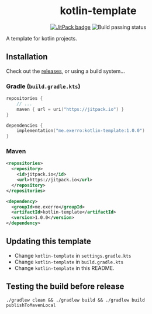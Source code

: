 <h1 align="center">
  kotlin-template
</h1>

<p align="center">
  <a href="https://jitpack.io/#exerro/kotlin-template"><img src="https://jitpack.io/v/exerro/kotlin-template.svg" alt="JitPack badge"/></a>
  <img src="https://github.com/exerro/kotlin-template/actions/workflows/CI.yml/badge.svg" alt="Build passing status">
</p>

A template for kotlin projects.

## Installation

Check out the [releases](https://github.com/exerro/kotlin-template/releases), or
using a build system...

### Gradle (`build.gradle.kts`)

```kotlin
repositories {
    // ...
    maven { url = uri("https://jitpack.io") }
}

dependencies {
    implementation("me.exerro:kotlin-template:1.0.0")
}
```

### Maven

```xml
<repositories>
  <repository>
    <id>jitpack.io</id>
    <url>https://jitpack.io</url>
  </repository>
</repositories>

<dependency>
  <groupId>me.exerro</groupId>
  <artifactId>kotlin-template</artifactId>
  <version>1.0.0</version>
</dependency>
```

## Updating this template

* Change `kotlin-template` in `settings.gradle.kts`
* Change `kotlin-template` in `build.gradle.kts`
* Change `kotlin-template` in this README.

## Testing the build before release

    ./gradlew clean && ./gradlew build && ./gradlew build publishToMavenLocal
